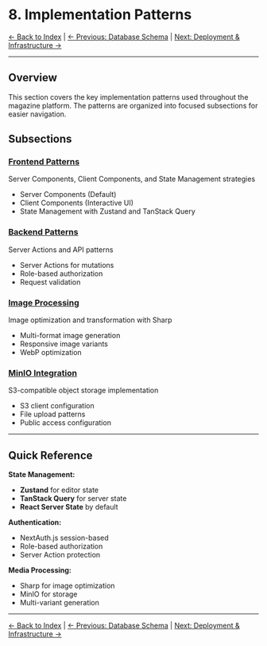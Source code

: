 # 8. Implementation Patterns

[← Back to Index](../index.md) | [← Previous: Database Schema](../07-database-schema.md) | [Next: Deployment & Infrastructure →](../09-deployment-infrastructure.md)

---

## Overview

This section covers the key implementation patterns used throughout the magazine platform. The patterns are organized into focused subsections for easier navigation.

## Subsections

### [Frontend Patterns](frontend-patterns.md)

Server Components, Client Components, and State Management strategies

- Server Components (Default)
- Client Components (Interactive UI)
- State Management with Zustand and TanStack Query

### [Backend Patterns](backend-patterns.md)

Server Actions and API patterns

- Server Actions for mutations
- Role-based authorization
- Request validation

### [Image Processing](image-processing.md)

Image optimization and transformation with Sharp

- Multi-format image generation
- Responsive image variants
- WebP optimization

### [MinIO Integration](minio-integration.md)

S3-compatible object storage implementation

- S3 client configuration
- File upload patterns
- Public access configuration

---

## Quick Reference

**State Management:**

- **Zustand** for editor state
- **TanStack Query** for server state
- **React Server State** by default

**Authentication:**

- NextAuth.js session-based
- Role-based authorization
- Server Action protection

**Media Processing:**

- Sharp for image optimization
- MinIO for storage
- Multi-variant generation

---

[← Back to Index](../index.md) | [← Previous: Database Schema](../07-database-schema.md) | [Next: Deployment & Infrastructure →](../09-deployment-infrastructure.md)
